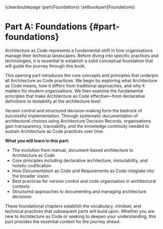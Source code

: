 \cleardoublepage
\part{Foundations}
\setbookpart{Foundations}

# Part A: Foundations {#part-foundations}

Architecture as Code represents a fundamental shift in how organisations manage their technical landscapes. Before diving into specific practices and technologies, it is essential to establish a solid conceptual foundation that will guide the journey through this book.

This opening part introduces the core concepts and principles that underpin all Architecture as Code practices. We begin by exploring what Architecture as Code means, how it differs from traditional approaches, and why it matters for modern organisations. We then examine the fundamental principles that make Architecture as Code effective—from declarative definitions to testability at the architecture level.

Version control and structured decision-making form the bedrock of successful implementation. Through systematic documentation of architectural choices using Architecture Decision Records, organisations gain transparency, traceability, and the knowledge continuity needed to sustain Architecture as Code practices over time.

**What you will learn in this part:**

- The evolution from manual, document-based architecture to Architecture as Code
- Core principles including declarative architecture, immutability, and holistic codification
- How Documentation as Code and Requirements as Code integrate into the broader vision
- Best practices for version control and code organisation in architectural contexts
- Structured approaches to documenting and managing architecture decisions

These foundational chapters establish the vocabulary, mindset, and technical practices that subsequent parts will build upon. Whether you are new to Architecture as Code or seeking to deepen your understanding, this part provides the essential context for the journey ahead.
